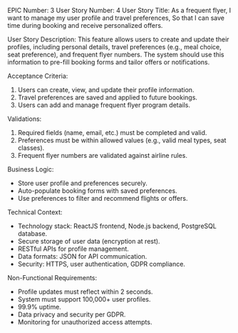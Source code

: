 EPIC Number: 3
User Story Number: 4
User Story Title: As a frequent flyer, I want to manage my user profile and travel preferences, So that I can save time during booking and receive personalized offers.

User Story Description: This feature allows users to create and update their profiles, including personal details, travel preferences (e.g., meal choice, seat preference), and frequent flyer numbers. The system should use this information to pre-fill booking forms and tailor offers or notifications.

Acceptance Criteria:
1. Users can create, view, and update their profile information.
2. Travel preferences are saved and applied to future bookings.
3. Users can add and manage frequent flyer program details.

Validations:
1. Required fields (name, email, etc.) must be completed and valid.
2. Preferences must be within allowed values (e.g., valid meal types, seat classes).
3. Frequent flyer numbers are validated against airline rules.

Business Logic: 
- Store user profile and preferences securely.
- Auto-populate booking forms with saved preferences.
- Use preferences to filter and recommend flights or offers.

Technical Context:
- Technology stack: ReactJS frontend, Node.js backend, PostgreSQL database.
- Secure storage of user data (encryption at rest).
- RESTful APIs for profile management.
- Data formats: JSON for API communication.
- Security: HTTPS, user authentication, GDPR compliance.

Non-Functional Requirements:
- Profile updates must reflect within 2 seconds.
- System must support 100,000+ user profiles.
- 99.9% uptime.
- Data privacy and security per GDPR.
- Monitoring for unauthorized access attempts.